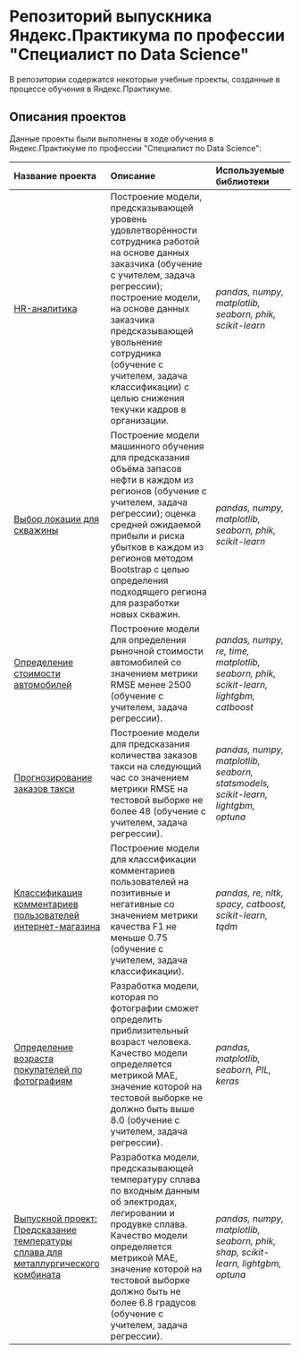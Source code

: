 # Репозиторий выпускника Яндекс.Практикума по профессии "Специалист по Data Science"

В репозитории содержатся некоторые учебные проекты, созданные в процессе обучения в Яндекс.Практикуме.

## Описания проектов

Данные проекты были выполнены в ходе обучения в Яндекс.Практикуме по профессии "Специалист по Data Science":

| Название проекта | Описание | Используемые библиотеки | 
| :---------------------- | :---------------------- | :---------------------- |
| [HR-аналитика](project_8_hr_analytics) | Построение модели, предсказывающей уровень удовлетворённости сотрудника работой на основе данных заказчика (обучение с учителем, задача регрессии); построение модели, на основе данных заказчика предсказывающей увольнение сотрудника (обучение с учителем, задача классификации) с целью снижения текучки кадров в организации.| *pandas, numpy, matplotlib, seaborn, phik, scikit-learn* |
| [Выбор локации для скважины](project_9_oil_fields) | Построение модели машинного обучения для предсказания объёма запасов нефти в каждом из регионов (обучение с учителем, задача регрессии); оценка средней ожидаемой прибыли и риска убытков в каждом из регионов методом Bootstrap с целью определения подходящего региона для разработки новых скважин.| *pandas, numpy, matplotlib, seaborn, phik, scikit-learn* |
| [Определение стоимости автомобилей](project_11_car_price_prediction) | Построение модели для определения рыночной стоимости автомобилей со значением метрики RMSE менее 2500 (обучение с учителем, задача регрессии).| *pandas, numpy, re, time, matplotlib, seaborn, phik, scikit-learn, lightgbm, catboost* |
| [Прогнозирование заказов такси](project_12_taxi_prediction) | Построение модели для предсказания количества заказов такси на следующий час со значением метрики RMSE на тестовой выборке не более 48 (обучение с учителем, задача регрессии).| *pandas, numpy, matplotlib, seaborn, statsmodels, scikit-learn, lightgbm, optuna* |
| [Классификация комментариев пользователей интернет-магазина](project_13_wikishop) | Построение модели для классификации комментариев пользователей на позитивные и негативные со значением метрики качества F1 не меньше 0.75 (обучение с учителем, задача классификации).| *pandas, re, nltk, spacy, catboost, scikit-learn, tqdm* |
| [Определение возраста покупателей по фотографиям](project_14_faces) | Разработка модели, которая по фотографии сможет определить приблизительный возраст человека. Качество модели определяется метрикой MAE, значение которой на тестовой выборке не должно быть выше 8.0 (обучение с учителем, задача регрессии).| *pandas, matplotlib, seaborn, PIL, keras* |
| [Выпускной проект: Предсказание температуры сплава для металлургического комбината](graduation_project_industry) | Разработка модели, предсказывающей температуру сплава по входным данным об электродах, легировании и продувке сплава. Качество модели определяется метрикой MAE, значение которой на тестовой выборке должно быть не более 6.8 градусов (обучение с учителем, задача регрессии).| *pandas, numpy, matplotlib, seaborn, phik, shap, scikit-learn, lightgbm, optuna* |
